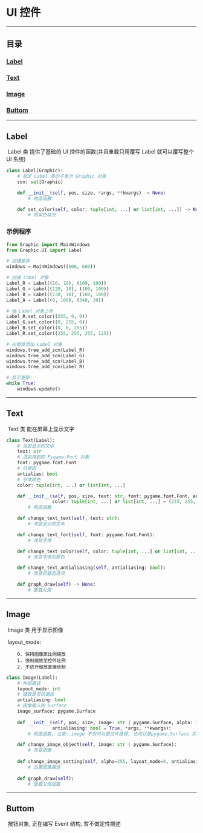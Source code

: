 # UI 控件

---

## 目录

### 	[Label](#Label)

### 	[Text](#Text)

### 	[Image](#Image)

### 	[Buttom](#Buttom)

---

## <a id='Label'>Label</a>

​	Label 类 提供了基础的 UI 控件的函数(并且重载只用覆写 Label 就可以覆写整个 UI 系统)

```Python
class Label(Graphic):
    # 规定 Label 类的子类为 Graphic 对象
    son: set[Graphic]

    def __init__(self, pos, size, *args, **kwargs) -> None:
        # 构造函数

    def set_color(self, color: tuple[int, ...] or list[int, ...]) -> None:
        # 用实色填充
```

### 示例程序

```Python
from Graphic import MainWindows
from Graphic.UI import Label

# 创建窗体
windows = MainWindows((800, 600))

# 创建 Label 对象
Label_R = Label((10, 10), (100, 100))
Label_G = Label((120, 10), (100, 100))
Label_B = Label((230, 10), (100, 100))
Label_A = Label((0, 100), (340, 20))

# 给 Label 对象上色
Label_R.set_color((255, 0, 0))
Label_G.set_color((0, 255, 0))
Label_B.set_color((0, 0, 255))
Label_R.set_color((255, 255, 255, 125))

# 向窗体添加 Label 对象
windows.tree_add_son(Label_R)
windows.tree_add_son(Label_G)
windows.tree_add_son(Label_B)
windows.tree_add_son(Label_R)

# 显示更新
while True:
    windows.update()
```

---

## <a id="Text">Text</a>

​	Text 类 能在屏幕上显示文字

```Python
class Text(Label):
    # 当前显示的文字
    text: str
    # 渲染用到的 Pygame.Font 对象
    font: pygame.font.Font
    # 抗锯齿
    antialias: bool
    # 字体颜色
    color: tuple[int, ...] or list[int, ...]

    def __init__(self, pos, size, text: str, font: pygame.font.Font, antialias: bool = True,
                 color: tuple[int, ...] or list[int, ...] = (255, 255, 255), *args, **kwargs):
        # 构造函数

    def change_text_text(self, text: str):
        # 改变显示的文本

    def change_text_font(self, font: pygame.font.Font):
        # 改变字体

    def change_text_color(self, color: tuple[int, ...] or list[int, ...] = (255, 255, 255)):
        # 改变字体的颜色

    def change_text_antialiasing(self, antialiasing: bool):
        # 改变抗锯齿选项

    def graph_draw(self) -> None:
        # 重载父类
```

---

## <a id="Image">Image</a>

​	Image 类 用于显示图像

​	layout_mode: 

  		0. 保持图像原比例缩放
  		1. 强制缩放至控件比例
  		2. 不进行缩放直接绘制

```Python
class Image(Label):
    # 布局模式
    layout_mode: int
    # 缩放是否抗锯齿
    antialiasing: bool
    # 图像载入的 Surface
    image_surface: pygame.Surface
        
    def __init__(self, pos, size, image: str | pygame.Surface, alpha: int = 255, layout_mode=0,
                 antialiasing: bool = True, *args, **kwargs):
		# 构造函数, 注意: image 不仅可以是文件路径, 也可以是pygame.Surface 实例, 这是个调用, 并不会产生新的 Surface 对象

    def change_image_object(self, image: str | pygame.Surface):
    	# 改变图像
    
    def change_image_setting(self, alpha=255, layout_mode=0, antialiasing=True):
        # 设置图像属性
        
    def graph_draw(self):
        # 重载父类函数
```

---

## <a id="Buttom">Buttom</a>

​	按钮对象, 正在编写 Event 结构, 暂不做定性描述
